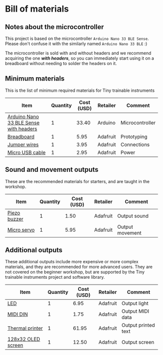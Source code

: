 # Bill of materials

## Notes about the microcontroller

This project is based on the microcontroller `Arduino Nano 33 BLE Sense`. Please don't confuse it with the similarly named `Arduino Nano 33 BLE` :)

The microcontroller is sold with and without headers and we recommend acquiring the one ***with headers***, so you can immediately start using it on a breadboard without needing to solder the headers on it.

## Minimum materials

This is the list of minimum required materials for Tiny trainable instruments

| Item | Quantity | Cost (USD) | Retailer | Comment |
|------|----------|------------|----------|---------|
| [Arduino Nano 33 BLE Sense with headers](https://store.arduino.cc/usa/nano-33-ble-sense-with-headers) | 1 | 33.40 | Arduino | Microcontroller |
| [Breadboard](https://www.adafruit.com/product/239) | 1 | 5.95 | Adafruit | Prototyping |
| [Jumper wires](https://www.adafruit.com/product/758) | 1 | 3.95 | Adafruit | Connections |
| [Micro USB cable](https://www.adafruit.com/product/592) | 1 | 2.95 | Adafruit |Power |

## Sound and movement outputs

These are the recommended materials for starters, and are taught in the workshop.

| Item | Quantity | Cost (USD) | Retailer | Comment |
|------|----------|------------|----------|---------|
| [Piezo buzzer](https://www.adafruit.com/product/160) | 1 | 1.50 | Adafruit | Output sound |
| [Micro servo](https://www.adafruit.com/product/169) | 1 | 5.95 | Adafruit | Output movement |

## Additional outputs

These additional outputs include more expensive or more complex materials, and they are recommended for more advanced users. They are not covered on the beginner workshop, but are supported by the Tiny trainable instruments project and software library.

| Item | Quantity | Cost (USD) | Retailer | Comment |
|------|----------|------------|----------|---------|
| [LED](https://www.adafruit.com/product/754) | 1 | 6.95 | Adafruit | Output light |
| [MIDI DIN](https://www.adafruit.com/product/1134) | 1 | 1.75 | Adafruit | Output MIDI data |
| [Thermal printer](https://www.adafruit.com/product/600) | 1 | 61.95 | Adafruit | Output printed text |
| [128x32 OLED screen](https://www.adafruit.com/product/4440) | 1 | 12.50 |  Adafruit | Output screen |
